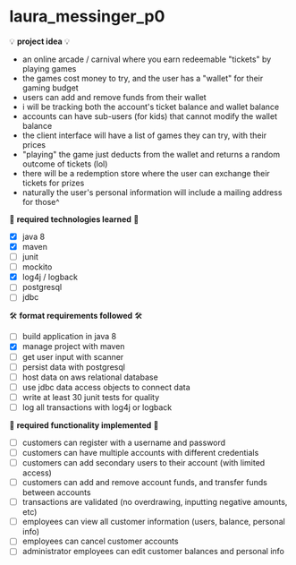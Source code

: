# laura_messinger_p0
💡 **project idea** 💡
- an online arcade / carnival where you earn redeemable "tickets" by playing games
- the games cost money to try, and the user has a "wallet" for their gaming budget
- users can add and remove funds from their wallet
- i will be tracking both the account's ticket balance and wallet balance
- accounts can have sub-users (for kids) that cannot modify the wallet balance
- the client interface will have a list of games they can try, with their prices
- "playing" the game just deducts from the wallet and returns a random outcome of tickets (lol)
- there will be a redemption store where the user can exchange their tickets for prizes
- naturally the user's personal information will include a mailing address for those^

🧠 **required technologies learned** 🧠
- [x] java 8
- [x] maven
- [ ] junit
- [ ] mockito
- [x] log4j / logback
- [ ] postgresql
- [ ] jdbc

🛠️ **format requirements followed** 🛠️
- [ ] build application in java 8
- [x] manage project with maven
- [ ] get user input with scanner
- [ ] persist data with postgresql
- [ ] host data on aws relational database
- [ ] use jdbc data access objects to connect data
- [ ] write at least 30 junit tests for quality
- [ ] log all transactions with log4j or logback

🤸 **required functionality implemented** 🤸
- [ ] customers can register with a username and password
- [ ] customers can have multiple accounts with different credentials
- [ ] customers can add secondary users to their account (with limited access)
- [ ] customers can add and remove account funds, and transfer funds between accounts
- [ ] transactions are validated (no overdrawing, inputting negative amounts, etc)
- [ ] employees can view all customer information (users, balance, personal info)
- [ ] employees can cancel customer accounts
- [ ] administrator employees can edit customer balances and personal info
